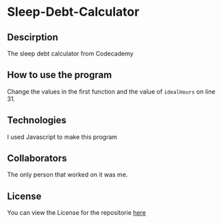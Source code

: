 # Sleep-Debt-Calculator

## Descirption
The sleep debt calculator from Codecademy

## How to use the program
Change the values in the first function and the value of `idealHours` on line 31.

## Technologies
I used Javascript to make this program

## Collaborators

The only person that worked on it was me.

## License

You can view the License for the repositorie [here](https://github.com/Ethan-Master-Coding/Sleep-Debt-Calculator/blob/main/LICENSE)